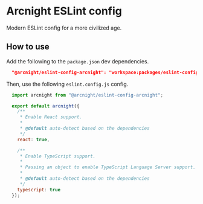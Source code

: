 # Arcnight ESLint config

Modern ESLint config for a more civilized age.

## How to use

Add the following to the `package.json` dev dependencies.

```json
  "@arcnight/eslint-config-arcnight": "workspace:packages/eslint-config-arcnight",
```

Then, use the following `eslint.config.js` config.

```js
  import arcnight from "@arcnight/eslint-config-arcnight";

  export default arcnight({
    /**
     * Enable React support.
     *
     * @default auto-detect based on the dependencies
     */
    react: true,

    /**
     * Enable TypeScript support.
     *
     * Passing an object to enable TypeScript Language Server support.
     *
     * @default auto-detect based on the dependencies
     */
    typescript: true
  });
```
